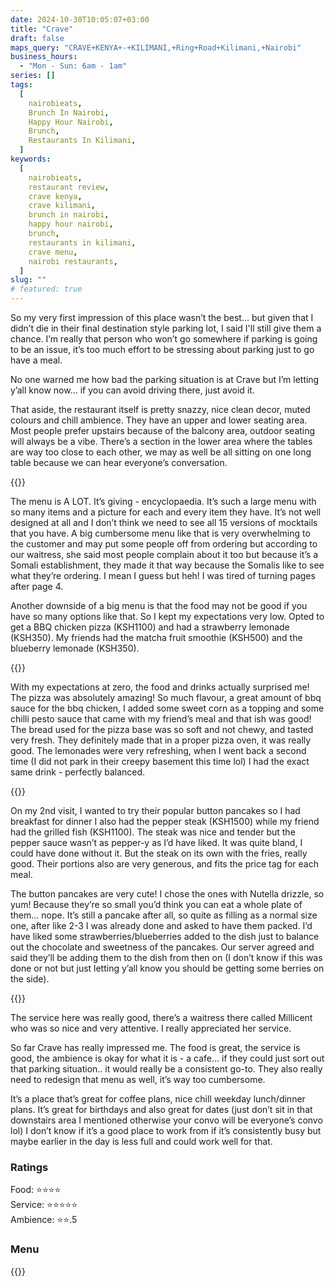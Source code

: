 ```yaml
---
date: 2024-10-30T10:05:07+03:00
title: "Crave"
draft: false
maps_query: "CRAVE+KENYA+-+KILIMANI,+Ring+Road+Kilimani,+Nairobi"
business_hours:
  - "Mon - Sun: 6am - 1am"
series: []
tags:
  [
    nairobieats,
    Brunch In Nairobi,
    Happy Hour Nairobi,
    Brunch,
    Restaurants In Kilimani,
  ]
keywords:
  [
    nairobieats,
    restaurant review,
    crave kenya,
    crave kilimani,
    brunch in nairobi,
    happy hour nairobi,
    brunch,
    restaurants in kilimani,
    crave menu,
    nairobi restaurants,
  ]
slug: ""
# featured: true
---
```


So my very first impression of this place wasn’t the best… but given that I didn’t die in their final destination style parking lot, I said I'll still give them a chance. I’m really that person who won’t go somewhere if parking is going to be an issue, it’s too much effort to be stressing about parking just to go have a meal.

No one warned me how bad the parking situation is at Crave but I’m letting y’all know now… if you can avoid driving there, just avoid it.

That aside, the restaurant itself is pretty snazzy, nice clean decor, muted colours and chill ambience. They have an upper and lower seating area. Most people prefer upstairs because of the balcony area, outdoor seating will always be a vibe. There’s a section in the lower area where the tables are way too close to each other, we may as well be all sitting on one long table because we can hear everyone’s conversation.

{{<image-gallery key="crave" titles="crave01 crave02 crave03 crave04">}}

The menu is A LOT. It’s giving - encyclopaedia. It’s such a large menu with so many items and a picture for each and every item they have. It’s not well designed at all and I don’t think we need to see all 15 versions of mocktails that you have. A big cumbersome menu like that is very overwhelming to the customer and may put some people off from ordering but according to our waitress, she said most people complain about it too but because it’s a Somali establishment, they made it that way because the Somalis like to see what they’re ordering. I mean I guess but heh! I was tired of turning pages after page 4.

Another downside of a big menu is that the food may not be good if you have so many options like that. So I kept my expectations very low. Opted to get a BBQ chicken pizza (KSH1100) and had a strawberry lemonade (KSH350). My friends had the matcha fruit smoothie (KSH500) and the blueberry lemonade (KSH350).

{{<image-gallery key="crave-menu" titles="crave-menu15 crave-menu17 crave-menu32 crave-menu34">}}

With my expectations at zero, the food and drinks actually surprised me! The pizza was absolutely amazing! So much flavour, a great amount of bbq sauce for the bbq chicken, I added some sweet corn as a topping and some chilli pesto sauce that came with my friend’s meal and that ish was good! The bread used for the pizza base was so soft and not chewy, and tasted very fresh. They definitely made that in a proper pizza oven, it was really good. The lemonades were very refreshing, when I went back a second time (I did not park in their creepy basement this time lol) I had the exact same drink - perfectly balanced.

{{<image-gallery key="crave" titles="crave05 crave06 crave07 ">}}

On my 2nd visit, I wanted to try their popular button pancakes so I had breakfast for dinner I also had the pepper steak (KSH1500) while my friend had the grilled fish (KSH1100). The steak was nice and tender but the pepper sauce wasn’t as pepper-y as I’d have liked. It was quite bland, I could have done without it. But the steak on its own with the fries, really good. Their portions also are very generous, and fits the price tag for each meal.

The button pancakes are very cute! I chose the ones with Nutella drizzle, so yum! Because they’re so small you’d think you can eat a whole plate of them… nope. It’s still a pancake after all, so quite as filling as a normal size one, after like 2-3 I was already done and asked to have them packed. I’d have liked some strawberries/blueberries added to the dish just to balance out the chocolate and sweetness of the pancakes. Our server agreed and said they’ll be adding them to the dish from then on (I don’t know if this was done or not but just letting y’all know you should be getting some berries on the side).

{{<image-gallery key="crave" titles="crave08 crave09 crave10 crave11">}}

The service here was really good, there’s a waitress there called Millicent who was so nice and very attentive. I really appreciated her service.

So far Crave has really impressed me. The food is great, the service is good, the ambience is okay for what it is - a cafe… if they could just sort out that parking situation.. it would really be a consistent go-to. They also really need to redesign that menu as well, it’s way too cumbersome.

It’s a place that’s great for coffee plans, nice chill weekday lunch/dinner plans. It’s great for birthdays and also great for dates (just don’t sit in that downstairs area I mentioned otherwise your convo will be everyone’s convo lol) I don’t know if it’s a good place to work from if it’s consistently busy but maybe earlier in the day is less full and could work well for that.

### Ratings

Food: ⭐️⭐️⭐️⭐️<br>
Service: ⭐️⭐️⭐️⭐️⭐️<br>
Ambience: ⭐️⭐️.5<br>

### Menu

{{<remote-image-gallery key="crave-menu">}}
